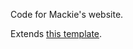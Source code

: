 Code for Mackie's website.

Extends [this template](https://github.com/MichaelCurrin/artists-portfolio).
